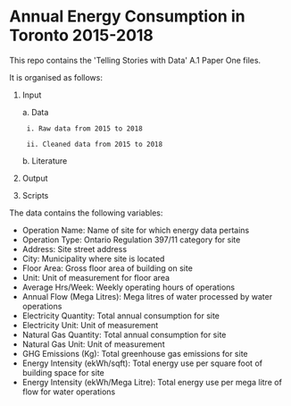 # Annual Energy Consumption in Toronto 2015-2018
This repo contains the 'Telling Stories with Data' A.1 Paper One files. 

It is organised as follows:

1. Input

	a. Data
	
		i. Raw data from 2015 to 2018
		
		ii. Cleaned data from 2015 to 2018
		
	b. Literature
	
2. Output

4. Scripts

The data contains the following variables:

- Operation Name: Name of site for which energy data pertains
- Operation Type: Ontario Regulation 397/11 category for site
- Address: Site street address
- City: Municipality where site is located
- Floor Area: Gross floor area of building on site
- Unit:	Unit of measurement for floor area
- Average Hrs/Week: Weekly operating hours of operations
- Annual Flow (Mega Litres): Mega litres of water processed by water operations
- Electricity Quantity:	Total annual consumption for site
- Electricity Unit: Unit of measurement
- Natural Gas Quantity:	Total annual consumption for site
- Natural Gas Unit: Unit of measurement
- GHG Emissions (Kg): Total greenhouse gas emissions for site
- Energy Intensity (ekWh/sqft): Total energy use per square foot of building space for site
- Energy Intensity (ekWh/Mega Litre): Total energy use per mega litre of flow for water operations
